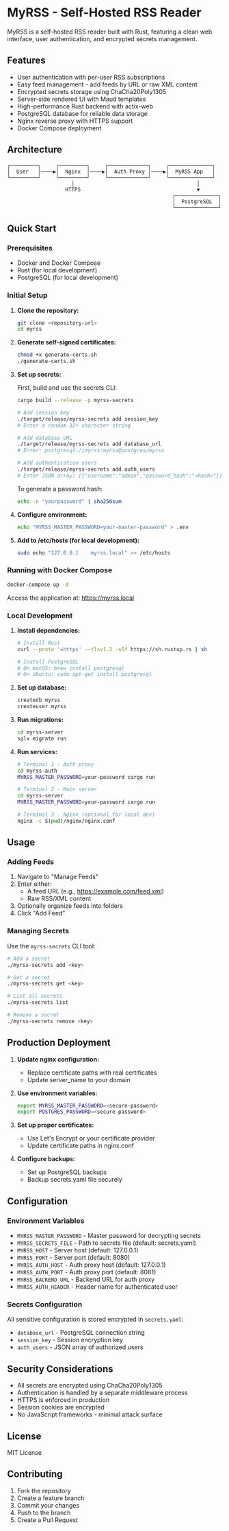# MyRSS - Self-Hosted RSS Reader

MyRSS is a self-hosted RSS reader built with Rust, featuring a clean web interface, user authentication, and encrypted secrets management.

## Features

- User authentication with per-user RSS subscriptions
- Easy feed management - add feeds by URL or raw XML content
- Encrypted secrets storage using ChaCha20Poly1305
- Server-side rendered UI with Maud templates
- High-performance Rust backend with actix-web
- PostgreSQL database for reliable data storage
- Nginx reverse proxy with HTTPS support
- Docker Compose deployment

## Architecture

```
┌─────────┐     ┌─────────┐     ┌─────────────┐     ┌──────────────┐
│  User   │────▶│  Nginx  │────▶│  Auth Proxy │────▶│  MyRSS App   │
└─────────┘     └─────────┘     └─────────────┘     └──────────────┘
                     │                                        │
                   HTTPS                                      ▼
                                                      ┌──────────────┐
                                                      │  PostgreSQL  │
                                                      └──────────────┘
```

## Quick Start

### Prerequisites

- Docker and Docker Compose
- Rust (for local development)
- PostgreSQL (for local development)

### Initial Setup

1. **Clone the repository:**
   ```bash
   git clone <repository-url>
   cd myrss
   ```

2. **Generate self-signed certificates:**
   ```bash
   chmod +x generate-certs.sh
   ./generate-certs.sh
   ```

3. **Set up secrets:**

   First, build and use the secrets CLI:
   ```bash
   cargo build --release -p myrss-secrets
   
   # Add session key
   ./target/release/myrss-secrets add session_key
   # Enter a random 32+ character string
   
   # Add database URL
   ./target/release/myrss-secrets add database_url
   # Enter: postgresql://myrss:myrss@postgres/myrss
   
   # Add authentication users
   ./target/release/myrss-secrets add auth_users
   # Enter JSON array: [{"username":"admin","password_hash":"<hash>"}]
   ```

   To generate a password hash:
   ```bash
   echo -n "yourpassword" | sha256sum
   ```

4. **Configure environment:**
   ```bash
   echo "MYRSS_MASTER_PASSWORD=your-master-password" > .env
   ```

5. **Add to /etc/hosts (for local development):**
   ```bash
   sudo echo "127.0.0.1    myrss.local" >> /etc/hosts
   ```

### Running with Docker Compose

```bash
docker-compose up -d
```

Access the application at: https://myrss.local

### Local Development

1. **Install dependencies:**
   ```bash
   # Install Rust
   curl --proto '=https' --tlsv1.2 -sSf https://sh.rustup.rs | sh
   
   # Install PostgreSQL
   # On macOS: brew install postgresql
   # On Ubuntu: sudo apt-get install postgresql
   ```

2. **Set up database:**
   ```bash
   createdb myrss
   createuser myrss
   ```

3. **Run migrations:**
   ```bash
   cd myrss-server
   sqlx migrate run
   ```

4. **Run services:**
   ```bash
   # Terminal 1 - Auth proxy
   cd myrss-auth
   MYRSS_MASTER_PASSWORD=your-password cargo run
   
   # Terminal 2 - Main server
   cd myrss-server
   MYRSS_MASTER_PASSWORD=your-password cargo run
   
   # Terminal 3 - Nginx (optional for local dev)
   nginx -c $(pwd)/nginx/nginx.conf
   ```

## Usage

### Adding Feeds

1. Navigate to "Manage Feeds"
2. Enter either:
   - A feed URL (e.g., https://example.com/feed.xml)
   - Raw RSS/XML content
3. Optionally organize feeds into folders
4. Click "Add Feed"

### Managing Secrets

Use the `myrss-secrets` CLI tool:

```bash
# Add a secret
./myrss-secrets add <key>

# Get a secret
./myrss-secrets get <key>

# List all secrets
./myrss-secrets list

# Remove a secret
./myrss-secrets remove <key>
```

## Production Deployment

1. **Update nginx configuration:**
   - Replace certificate paths with real certificates
   - Update server_name to your domain

2. **Use environment variables:**
   ```bash
   export MYRSS_MASTER_PASSWORD=<secure-password>
   export POSTGRES_PASSWORD=<secure-password>
   ```

3. **Set up proper certificates:**
   - Use Let's Encrypt or your certificate provider
   - Update certificate paths in nginx.conf

4. **Configure backups:**
   - Set up PostgreSQL backups
   - Backup secrets.yaml file securely

## Configuration

### Environment Variables

- `MYRSS_MASTER_PASSWORD` - Master password for decrypting secrets
- `MYRSS_SECRETS_FILE` - Path to secrets file (default: secrets.yaml)
- `MYRSS_HOST` - Server host (default: 127.0.0.1)
- `MYRSS_PORT` - Server port (default: 8080)
- `MYRSS_AUTH_HOST` - Auth proxy host (default: 127.0.0.1)
- `MYRSS_AUTH_PORT` - Auth proxy port (default: 8081)
- `MYRSS_BACKEND_URL` - Backend URL for auth proxy
- `MYRSS_AUTH_HEADER` - Header name for authenticated user

### Secrets Configuration

All sensitive configuration is stored encrypted in `secrets.yaml`:

- `database_url` - PostgreSQL connection string
- `session_key` - Session encryption key
- `auth_users` - JSON array of authorized users

## Security Considerations

- All secrets are encrypted using ChaCha20Poly1305
- Authentication is handled by a separate middleware process
- HTTPS is enforced in production
- Session cookies are encrypted
- No JavaScript frameworks - minimal attack surface

## License

MIT License

## Contributing

1. Fork the repository
2. Create a feature branch
3. Commit your changes
4. Push to the branch
5. Create a Pull Request